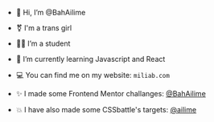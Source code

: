 - 👋 Hi, I’m @BahAilime
- ⚧️ I'm a trans girl 
- 👩‍🎓 I’m a student 
- 🌱 I’m currently learning Javascript and React
- 💻 You can find me on my website: `miliab.com`

- ✨ I made some Frontend Mentor challanges: [@BahAilime](https://www.frontendmentor.io/profile/BahAilime)
- 💥 I have also made some CSSbattle's targets: [@ailime](https://cssbattle.dev/player/ailime)
